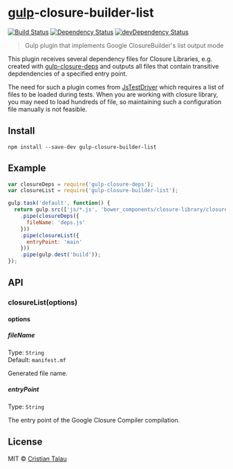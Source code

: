 # [gulp](http://gulpjs.com)-closure-builder-list
[![Build Status](https://secure.travis-ci.org/ctalau/gulp-closure-builder-list.png?branch=master)](http://travis-ci.org/ctalau/gulp-closure-builder-list) [![Dependency Status](https://david-dm.org/ctalau/gulp-closure-builder-list.png)](https://david-dm.org/ctalau/gulp-closure-builder-list) [![devDependency Status](https://david-dm.org/ctalau/gulp-closure-builder-list/dev-status.png)](https://david-dm.org/ctalau/gulp-closure-builder-list#info=devDependencies)

> Gulp plugin that implements Google ClosureBuilder's list output mode

This plugin receives several dependency files for Closure Libraries, e.g. created with [gulp-closure-deps](https://github.com/steida/gulp-closure-deps) and outputs all files that contain transitive depdendencies of a specified entry point.

The need for such a plugin comes from [JsTestDriver](https://github.com/wesabe/JsTestDriver) which requires a list of files to be loaded during tests. When you are working with closure library, you may need to load hundreds of file, so maintaining such a configuration file manually is not feasible. 

## Install

```
npm install --save-dev gulp-closure-builder-list
```


## Example

```js
var closureDeps = require('gulp-closure-deps');
var closureList = require('gulp-closure-builder-list');

gulp.task('default', function() {
  return gulp.src(['js/*.js', 'bower_components/closure-library/closure/goog/**/*.js'])
    .pipe(closureDeps({
      fileName: 'deps.js'
    }))
    .pipe(closureList({
      entryPoint: 'main' 
    }))
    .pipe(gulp.dest('build'));
});
```

## API

### closureList(options)

#### options

##### fileName

Type: `String`  
Default: `manifest.mf`

Generated file name.

##### entryPoint

Type: `String`  

The entry point of the Google Closure Compiler compilation.

## License

MIT © [Cristian Talau](https://github.com/ctalau)


